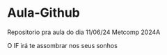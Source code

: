 # Aula-Github
Repositorio pra aula do dia 11/06/24
Metcomp 2024A

O IF irá te assombrar nos seus sonhos
